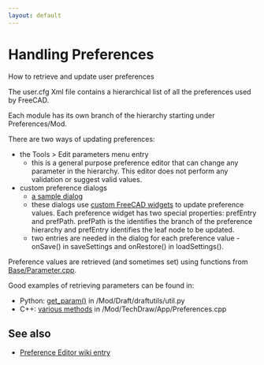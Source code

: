 ```yaml
---
layout: default
---
```

#  Handling Preferences

How to retrieve and update user preferences

The user.cfg Xml file contains a hierarchical list of all the preferences used by FreeCAD.

Each module has its own branch of the hierarchy starting under Preferences/Mod.

There are two ways of updating preferences: 
* the Tools > Edit parameters menu entry
    * this is a general purpose preference editor that can change any parameter in the hierarchy. This editor does not perform any validation or suggest valid values.
* custom preference dialogs
    * [a sample dialog](https://github.com/FreeCAD/FreeCAD/blob/master/src/Mod/Part/Gui/DlgSettingsMeasure.cpp)
    * these dialogs use [custom FreeCAD widgets](https://wiki.freecad.org/Compile_on_Windows/en#Qt_Designer_plugin) to update preference values.  Each preference widget has two special properties: prefEntry and prefPath.  prefPath is the identifies the branch of the preference hierarchy and prefEntry identifies the leaf node to be updated.
    * two entries are needed in the dialog for each preference value - onSave() in saveSettings and onRestore() in loadSettings().
    
Preference values are retrieved (and sometimes set) using functions from [Base/Parameter.cpp](https://github.com/FreeCAD/FreeCAD/blob/master/src/Base/Parameter.cpp).

Good examples of retrieving parameters can be found in:
* Python: [get_param()](https://github.com/FreeCAD/FreeCAD/blob/master/src/Mod/Draft/draftutils/utils.py) in /Mod/Draft/draftutils/util.py
* C++: [various methods](https://github.com/FreeCAD/FreeCAD/blob/master/src/Mod/TechDraw/App/Preferences.cpp) in /Mod/TechDraw/App/Preferences.cpp

## See also
* [Preference Editor wiki entry](https://wiki.freecad.org/Preferences_Editor)
